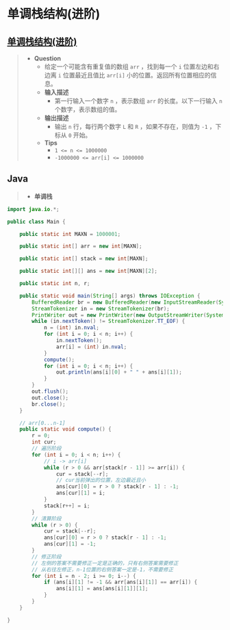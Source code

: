 # 单调栈结构(进阶)

## [单调栈结构(进阶)](https://www.nowcoder.com/practice/2a2c00e7a88a498693568cef63a4b7bb)

> - **Question**
>   - 给定一个可能含有重复值的数组 `arr` ，找到每一个 `i` 位置左边和右边离 `i` 位置最近且值比 `arr[i]` 小的位置。返回所有位置相应的信息。
>   - **输入描述**
>     - 第一行输入一个数字 `n` ，表示数组 `arr` 的长度。以下一行输入 `n` 个数字，表示数组的值。
>   - **输出描述**
>     - 输出 `n` 行，每行两个数字 `L` 和 `R` ，如果不存在，则值为 `-1` ，下标从 `0` 开始。
>   - **Tips**
>     - `1 <= n <= 1000000`
>     - `-1000000 <= arr[i] <= 1000000`

## Java

> - **单调栈**

```java
import java.io.*;

public class Main {

    public static int MAXN = 1000001;

    public static int[] arr = new int[MAXN];

    public static int[] stack = new int[MAXN];

    public static int[][] ans = new int[MAXN][2];

    public static int n, r;

    public static void main(String[] args) throws IOException {
        BufferedReader br = new BufferedReader(new InputStreamReader(System.in));
        StreamTokenizer in = new StreamTokenizer(br);
        PrintWriter out = new PrintWriter(new OutputStreamWriter(System.out));
        while (in.nextToken() != StreamTokenizer.TT_EOF) {
            n = (int) in.nval;
            for (int i = 0; i < n; i++) {
                in.nextToken();
                arr[i] = (int) in.nval;
            }
            compute();
            for (int i = 0; i < n; i++) {
                out.println(ans[i][0] + " " + ans[i][1]);
            }
        }
        out.flush();
        out.close();
        br.close();
    }

    // arr[0...n-1]
    public static void compute() {
        r = 0;
        int cur;
        // 遍历阶段
        for (int i = 0; i < n; i++) {
            // i -> arr[i]
            while (r > 0 && arr[stack[r - 1]] >= arr[i]) {
                cur = stack[--r];
                // cur当前弹出的位置，左边最近且小
                ans[cur][0] = r > 0 ? stack[r - 1] : -1;
                ans[cur][1] = i;
            }
            stack[r++] = i;
        }
        // 清算阶段
        while (r > 0) {
            cur = stack[--r];
            ans[cur][0] = r > 0 ? stack[r - 1] : -1;
            ans[cur][1] = -1;
        }
        // 修正阶段
        // 左侧的答案不需要修正一定是正确的，只有右侧答案需要修正
        // 从右往左修正，n-1位置的右侧答案一定是-1，不需要修正
        for (int i = n - 2; i >= 0; i--) {
            if (ans[i][1] != -1 && arr[ans[i][1]] == arr[i]) {
                ans[i][1] = ans[ans[i][1]][1];
            }
        }
    }

}
```
